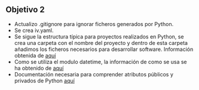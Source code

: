 ## Objetivo 2

* Actualizo .gitignore para ignorar ficheros generados por Python.
* Se crea iv.yaml.
* Se sigue la estructura típica para proyectos realizados en Python, se crea una carpeta con el nombre del proyecto y dentro de esta carpeta añadimos los ficheros necesarios para desarrollar software. Información obtenida de [aquí](https://stackoverflow.com/questions/193161/what-is-the-best-project-structure-for-a-python-application)
* Como se utiliza el modulo datetime, la información de como se usa se ha obtenido de [aquí](https://www.codigofacilito.com/articulos/fechas-python)
* Documentación necesaria para comprender atributos públicos y privados de Python [aquí](https://codigofacilito.com/articulos/atributos-privados-python)
